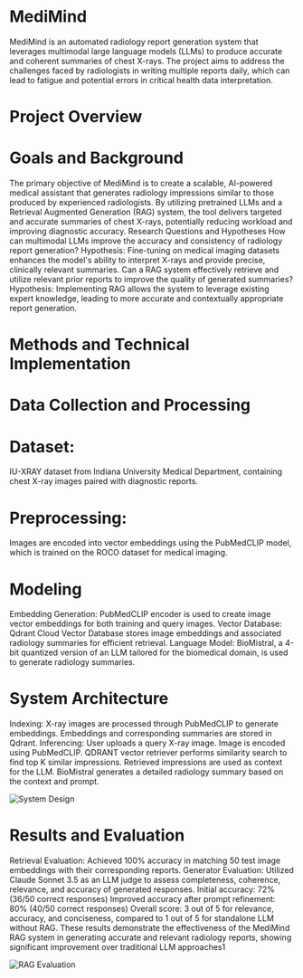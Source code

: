 # MediMind
MediMind is an automated radiology report generation system that leverages multimodal large language models (LLMs) to produce accurate and coherent summaries of chest X-rays. The project aims to address the challenges faced by radiologists in writing multiple reports daily, which can lead to fatigue and potential errors in critical health data interpretation.

# Project Overview

# Goals and Background
The primary objective of MediMind is to create a scalable, AI-powered medical assistant that generates radiology impressions similar to those produced by experienced radiologists. By utilizing pretrained LLMs and a Retrieval Augmented Generation (RAG) system, the tool delivers targeted and accurate summaries of chest X-rays, potentially reducing workload and improving diagnostic accuracy.
Research Questions and Hypotheses
How can multimodal LLMs improve the accuracy and consistency of radiology report generation?
Hypothesis: Fine-tuning on medical imaging datasets enhances the model's ability to interpret X-rays and provide precise, clinically relevant summaries.
Can a RAG system effectively retrieve and utilize relevant prior reports to improve the quality of generated summaries?
Hypothesis: Implementing RAG allows the system to leverage existing expert knowledge, leading to more accurate and contextually appropriate report generation.

# Methods and Technical Implementation

# Data Collection and Processing

# Dataset: 
IU-XRAY dataset from Indiana University Medical Department, containing chest X-ray images paired with diagnostic reports.

# Preprocessing: 
Images are encoded into vector embeddings using the PubMedCLIP model, which is trained on the ROCO dataset for medical imaging.

# Modeling
Embedding Generation: PubMedCLIP encoder is used to create image vector embeddings for both training and query images.
Vector Database: Qdrant Cloud Vector Database stores image embeddings and associated radiology summaries for efficient retrieval.
Language Model: BioMistral, a 4-bit quantized version of an LLM tailored for the biomedical domain, is used to generate radiology summaries.


# System Architecture
Indexing:
X-ray images are processed through PubMedCLIP to generate embeddings.
Embeddings and corresponding summaries are stored in Qdrant.
Inferencing:
User uploads a query X-ray image.
Image is encoded using PubMedCLIP.
QDRANT vector retriever performs similarity search to find top K similar impressions.
Retrieved impressions are used as context for the LLM.
BioMistral generates a detailed radiology summary based on the context and prompt.

![System Design](https://github.com/user-attachments/assets/8c550d4d-734a-400f-bc86-39404d206a4d)



# Results and Evaluation
Retrieval Evaluation: Achieved 100% accuracy in matching 50 test image embeddings with their corresponding reports.
Generator Evaluation: Utilized Claude Sonnet 3.5 as an LLM judge to assess completeness, coherence, relevance, and accuracy of generated responses.
Initial accuracy: 72% (36/50 correct responses)
Improved accuracy after prompt refinement: 80% (40/50 correct responses)
Overall score: 3 out of 5 for relevance, accuracy, and conciseness, compared to 1 out of 5 for standalone LLM without RAG.
These results demonstrate the effectiveness of the MediMind RAG system in generating accurate and relevant radiology reports, showing significant improvement over traditional LLM approaches1

![RAG Evaluation](https://github.com/user-attachments/assets/873bafaa-2192-4306-ae1a-dc83a958b71c)



